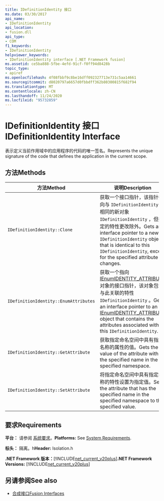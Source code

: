 ```yaml
---
title: IDefinitionIdentity 接口
ms.date: 03/30/2017
api_name:
- IDefinitionIdentity
api_location:
- fusion.dll
api_type:
- COM
f1_keywords:
- IDefinitionIdentity
helpviewer_keywords:
- IDefinitionIdentity interface [.NET Framework fusion]
ms.assetid: ce5ba888-5fbe-4efd-91cf-f0ff94d8428b
topic_type:
- apiref
ms.openlocfilehash: 4f08fbbf9c8be16dff092327713e731c5aa14661
ms.sourcegitcommit: d8020797a6657d0fbbdff362b80300815f682f94
ms.translationtype: MT
ms.contentlocale: zh-CN
ms.lasthandoff: 11/24/2020
ms.locfileid: "95732859"
---
```

# <a name="idefinitionidentity-interface"></a><span data-ttu-id="deb9f-102">IDefinitionIdentity 接口</span><span class="sxs-lookup"><span data-stu-id="deb9f-102">IDefinitionIdentity Interface</span></span>

<span data-ttu-id="deb9f-103">表示定义当前作用域中的应用程序的代码的唯一签名。</span><span class="sxs-lookup"><span data-stu-id="deb9f-103">Represents the unique signature of the code that defines the application in the current scope.</span></span>  
  
## <a name="methods"></a><span data-ttu-id="deb9f-104">方法</span><span class="sxs-lookup"><span data-stu-id="deb9f-104">Methods</span></span>  
  
|<span data-ttu-id="deb9f-105">方法</span><span class="sxs-lookup"><span data-stu-id="deb9f-105">Method</span></span>|<span data-ttu-id="deb9f-106">说明</span><span class="sxs-lookup"><span data-stu-id="deb9f-106">Description</span></span>|  
|------------|-----------------|  
|`IDefinitionIdentity::Clone`|<span data-ttu-id="deb9f-107">获取一个接口指针，该指针指向与 `IDefinitionIdentity` 此相同的新对象 `IDefinitionIdentity` ，但指定的特性更改除外。</span><span class="sxs-lookup"><span data-stu-id="deb9f-107">Gets an interface pointer to a new `IDefinitionIdentity` object that is identical to this `IDefinitionIdentity`, except for the specified attribute changes.</span></span>|  
|`IDefinitionIdentity::EnumAttributes`|<span data-ttu-id="deb9f-108">获取一个指向 [IEnumIDENTITY_ATTRIBUTE](ienumidentity-attribute-interface.md) 对象的接口指针，该对象包含与此关联的特性 `IDefinitionIdentity` 。</span><span class="sxs-lookup"><span data-stu-id="deb9f-108">Gets an interface pointer to an [IEnumIDENTITY_ATTRIBUTE](ienumidentity-attribute-interface.md) object that contains the attributes associated with this `IDefinitionIdentity`.</span></span>|  
|`IDefinitionIdentity::GetAttribute`|<span data-ttu-id="deb9f-109">获取指定命名空间中具有指定名称的属性的值。</span><span class="sxs-lookup"><span data-stu-id="deb9f-109">Gets the value of the attribute with the specified name in the specified namespace.</span></span>|  
|`IDefinitionIdentity::SetAttribute`|<span data-ttu-id="deb9f-110">将指定命名空间中具有指定名称的特性设置为指定值。</span><span class="sxs-lookup"><span data-stu-id="deb9f-110">Sets the attribute that has the specified name in the specified namespace to the specified value.</span></span>|  
  
## <a name="requirements"></a><span data-ttu-id="deb9f-111">要求</span><span class="sxs-lookup"><span data-stu-id="deb9f-111">Requirements</span></span>  

 <span data-ttu-id="deb9f-112">**平台：** 请参阅 [系统要求](../../get-started/system-requirements.md)。</span><span class="sxs-lookup"><span data-stu-id="deb9f-112">**Platforms:** See [System Requirements](../../get-started/system-requirements.md).</span></span>  
  
 <span data-ttu-id="deb9f-113">**标头：** 隔离。h</span><span class="sxs-lookup"><span data-stu-id="deb9f-113">**Header:** Isolation.h</span></span>  
  
 <span data-ttu-id="deb9f-114">**.NET Framework 版本：**[!INCLUDE[net_current_v20plus](../../../../includes/net-current-v20plus-md.md)]</span><span class="sxs-lookup"><span data-stu-id="deb9f-114">**.NET Framework Versions:** [!INCLUDE[net_current_v20plus](../../../../includes/net-current-v20plus-md.md)]</span></span>  
  
## <a name="see-also"></a><span data-ttu-id="deb9f-115">另请参阅</span><span class="sxs-lookup"><span data-stu-id="deb9f-115">See also</span></span>

- [<span data-ttu-id="deb9f-116">合成接口</span><span class="sxs-lookup"><span data-stu-id="deb9f-116">Fusion Interfaces</span></span>](fusion-interfaces.md)
